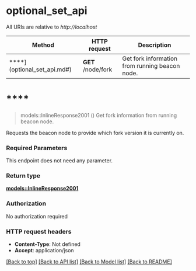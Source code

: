 # optional_set_api

All URIs are relative to *http://localhost*

Method | HTTP request | Description
------------- | ------------- | -------------
****](optional_set_api.md#) | **GET** /node/fork | Get fork information from running beacon node.


# ****
> models::InlineResponse2001 ()
Get fork information from running beacon node.

Requests the beacon node to provide which fork version it is currently on.

### Required Parameters
This endpoint does not need any parameter.

### Return type

[**models::InlineResponse2001**](inline_response_200_1.md)

### Authorization

No authorization required

### HTTP request headers

 - **Content-Type**: Not defined
 - **Accept**: application/json

[[Back to top]](#) [[Back to API list]](../README.md#documentation-for-api-endpoints) [[Back to Model list]](../README.md#documentation-for-models) [[Back to README]](../README.md)

